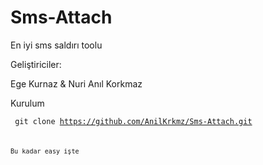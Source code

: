 # Sms-Attach

En iyi sms saldırı toolu

Geliştiriciler:

Ege Kurnaz & Nuri Anıl Korkmaz


Kurulum

<Code> git clone https://github.com/AnilKrkmz/Sms-Attach.git <Code>

Bu kadar easy işte